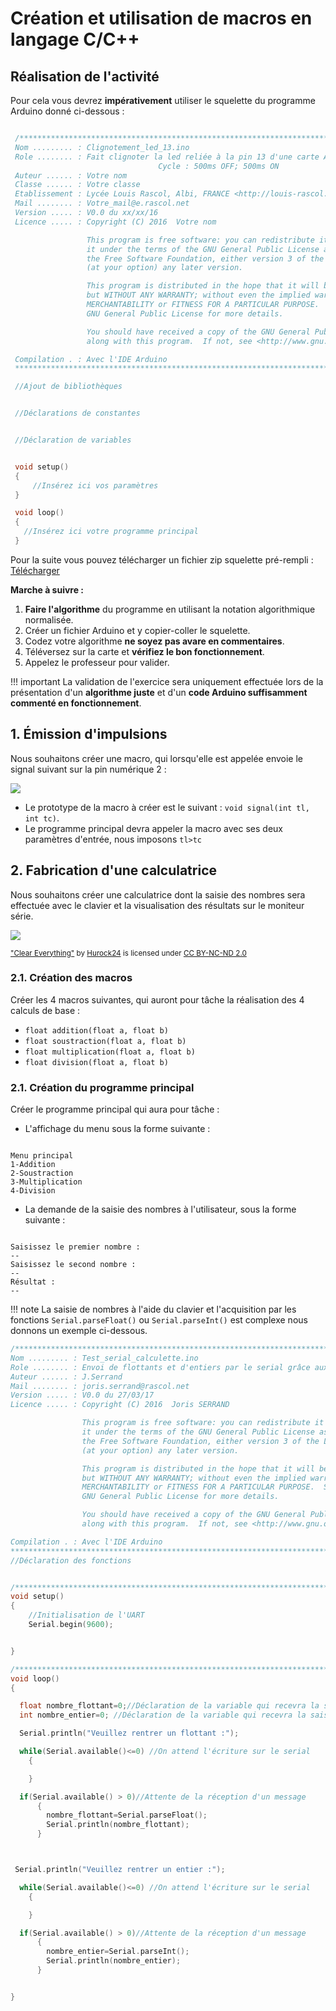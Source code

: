# Création et utilisation de macros en langage C/C++

## Réalisation de l'activité

Pour cela vous devrez **impérativement** utiliser le squelette du programme Arduino donné ci-dessous :

``` c++

 /**************************************************************************************************
 Nom ......... : Clignotement_led_13.ino
 Role ........ : Fait clignoter la led reliée à la pin 13 d'une carte Arduino MEGA
 								 Cycle : 500ms OFF; 500ms ON
 Auteur ...... : Votre nom
 Classe ...... : Votre classe
 Etablissement : Lycée Louis Rascol, Albi, FRANCE <http://louis-rascol.entmip.fr/>
 Mail ........ : Votre_mail@e.rascol.net
 Version ..... : V0.0 du xx/xx/16
 Licence ..... : Copyright (C) 2016  Votre nom

                 This program is free software: you can redistribute it and/or modify
                 it under the terms of the GNU General Public License as published by
                 the Free Software Foundation, either version 3 of the License, or
                 (at your option) any later version.

                 This program is distributed in the hope that it will be useful,
                 but WITHOUT ANY WARRANTY; without even the implied warranty of
                 MERCHANTABILITY or FITNESS FOR A PARTICULAR PURPOSE.  See the
                 GNU General Public License for more details.

                 You should have received a copy of the GNU General Public License
                 along with this program.  If not, see <http://www.gnu.org/licenses/>

 Compilation . : Avec l'IDE Arduino
 ****************************************************************************************************/

 //Ajout de bibliothèques


 //Déclarations de constantes


 //Déclaration de variables


 void setup()
 {
	 //Insérez ici vos paramètres
 }

 void loop()
 {
   //Insérez ici votre programme principal
 }
```

Pour la suite vous pouvez télécharger un fichier zip squelette pré-rempli : [Télécharger](/psti2d/arduino/ressources/Squelette_Arduino_Rascol.zip)

**Marche à suivre :**

1. **Faire l'algorithme** du programme en utilisant la notation algorithmique normalisée.
2. Créer un fichier Arduino et y copier-coller le squelette.
3. Codez votre algorithme **ne soyez pas avare en commentaires**.
4. Téléversez sur la carte et **vérifiez le bon fonctionnement**.
5. Appelez le professeur pour valider.

!!! important
    La validation de l'exercice sera uniquement effectuée lors de la présentation d'un **algorithme juste** et d'un **code Arduino suffisamment commenté en fonctionnement**.


## 1. Émission d'impulsions

Nous souhaitons créer une macro, qui lorsqu'elle est appelée envoie le signal suivant sur la pin numérique 2 :

![](/psti2d/arduino/figures/signal_exo1.svg)

* Le prototype de la macro à créer est le suivant : ```void signal(int tl, int tc)```.
* Le programme principal devra appeler la macro avec ses deux paramètres d'entrée, nous imposons ```tl>tc```

## 2. Fabrication d'une calculatrice

Nous souhaitons créer une calculatrice dont la saisie des nombres sera effectuée avec le clavier et la visualisation des résultats sur le moniteur série.

![](/psti2d/arduino/figures/calculatrice.jpg)

<small><a href="https://flic.kr/p/6qG5FE">"Clear Everything"</a> by <a href="https://www.flickr.com/photos/hurock24/">Hurock24</a> is licensed under <a href="https://creativecommons.org/licenses/by-nc-nd/2.0/">CC BY-NC-ND 2.0</a></small>

### 2.1.  Création des macros

Créer les 4 macros suivantes, qui auront pour tâche la réalisation des 4 calculs de base :

* ```float addition(float a, float b)```
* ```float soustraction(float a, float b)```
* ```float multiplication(float a, float b)```
* ```float division(float a, float b)```

### 2.1. Création du programme principal

Créer le programme principal qui aura pour tâche :

* L'affichage du menu sous la forme suivante :

```

Menu principal
1-Addition
2-Soustraction
3-Multiplication
4-Division

```
* La demande de la saisie des nombres à l'utilisateur, sous la forme suivante :

```

Saisissez le premier nombre :
--
Saisissez le second nombre :
--
Résultat :
--

```

!!! note
    La saisie de nombres à l'aide du clavier et l'acquisition par les fonctions ```Serial.parseFloat()``` ou ```Serial.parseInt()``` est complexe nous donnons un exemple ci-dessous.

```c++
/***************************************************************************************************
Nom ......... : Test_serial_calculette.ino
Role ........ : Envoi de flottants et d'entiers par le serial grâce aux fonctions parseFloat() et parseInt()
Auteur ...... : J.Serrand
Mail ........ : joris.serrand@rascol.net
Version ..... : V0.0 du 27/03/17
Licence ..... : Copyright (C) 2016  Joris SERRAND

                This program is free software: you can redistribute it and/or modify
                it under the terms of the GNU General Public License as published by
                the Free Software Foundation, either version 3 of the License, or
                (at your option) any later version.

                This program is distributed in the hope that it will be useful,
                but WITHOUT ANY WARRANTY; without even the implied warranty of
                MERCHANTABILITY or FITNESS FOR A PARTICULAR PURPOSE.  See the
                GNU General Public License for more details.

                You should have received a copy of the GNU General Public License
                along with this program.  If not, see <http://www.gnu.org/licenses/>

Compilation . : Avec l'IDE Arduino
***************************************************************************************************/
//Déclaration des fonctions


/**************************************************************************************************/
void setup()
{
    //Initialisation de l'UART
    Serial.begin(9600);


}

/**************************************************************************************************/
void loop()
{

  float nombre_flottant=0;//Déclaration de la variable qui recevra la saisie du flottant sur le moniteur série
  int nombre_entier=0; //Déclaration de la variable qui recevra la saisie de l'entier sur le moniteur série

  Serial.println("Veuillez rentrer un flottant :");

  while(Serial.available()<=0) //On attend l'écriture sur le serial
    {

    }

  if(Serial.available() > 0)//Attente de la réception d'un message
      {
        nombre_flottant=Serial.parseFloat();
        Serial.println(nombre_flottant);
      }



 Serial.println("Veuillez rentrer un entier :");

  while(Serial.available()<=0) //On attend l'écriture sur le serial
    {

    }

  if(Serial.available() > 0)//Attente de la réception d'un message
      {
        nombre_entier=Serial.parseInt();
        Serial.println(nombre_entier);
      }


}

```

